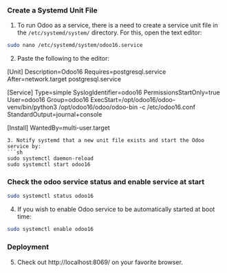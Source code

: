 ### Create a Systemd Unit File
1. To run Odoo as a service, there is a need to create a service unit file in the ```/etc/systemd/system/``` directory. For this, open the text editor:

```sh
sudo nano /etc/systemd/system/odoo16.service
```

2. Paste the following to the editor:

[Unit]
Description=Odoo16
Requires=postgresql.service
After=network.target postgresql.service

[Service]
Type=simple
SyslogIdentifier=odoo16
PermissionsStartOnly=true
User=odoo16
Group=odoo16
ExecStart=/opt/odoo16/odoo-venv/bin/python3 /opt/odoo16/odoo/odoo-bin -c /etc/odoo16.conf
StandardOutput=journal+console

[Install]
WantedBy=multi-user.target
```
3. Notify systemd that a new unit file exists and start the Odoo service by:
```sh
sudo systemctl daemon-reload
sudo systemctl start odoo16
```
### Check the odoo service status and enable service at start
```sh
sudo systemctl status odoo16
```
4. If you wish to enable Odoo service to be automatically started at boot time:
```sh
sudo systemctl enable odoo16
```
### Deployment
5. Check out http://localhost:8069/ on your favorite browser.